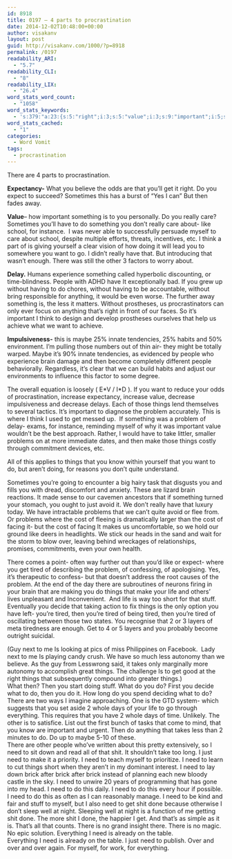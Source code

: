 ```yaml
---
id: 8918
title: 0197 – 4 parts to procrastination
date: 2014-12-02T10:48:00+00:00
author: visakanv
layout: post
guid: http://visakanv.com/1000/?p=8918
permalink: /0197
readability_ARI:
  - "5.7"
readability_CLI:
  - "8"
readability_LIX:
  - "26.4"
word_stats_word_count:
  - "1058"
word_stats_keywords:
  - 's:379:"a:23:{s:5:"right";i:3;s:5:"value";i:3;s:9:"important";i:5;s:6:"really";i:4;s:4:"care";i:3;s:4:"like";i:3;s:5:"think";i:3;s:4:"want";i:4;s:6:"people";i:4;s:5:"maybe";i:3;s:5:"brain";i:3;s:6:"things";i:9;s:7:"problem";i:4;s:8:"problems";i:3;s:4:"make";i:3;s:4:"just";i:3;s:4:"cost";i:3;s:5:"tired";i:5;s:4:"life";i:3;s:5:"stuff";i:3;s:4:"need";i:14;s:4:"shit";i:4;s:5:"brick";i:3;}";'
word_stats_cached:
  - "1"
categories:
  - Word Vomit
tags:
  - procrastination
---
```

<div>
  There are 4 parts to procrastination.</p> 
  
  <div>
  </div>
  
  <p>
    <strong>Expectancy-</strong> What you believe the odds are that you&#8217;ll get it right. Do you expect to succeed? Sometimes this has a burst of &#8220;Yes I can&#8221; But then fades away.
  </p>
  
  <div>
  </div>
  
  <p>
    <strong>Value</strong>&#8211; how important something is to you personally. Do you really care? Sometimes you&#8217;ll have to do something you don&#8217;t really care about- like school, for instance.  I was never able to successfully persuade myself to care about school, despite multiple efforts, threats, incentives, etc. I think a part of is giving yourself a clear vision of how doing it will lead you to somewhere you want to go. I didn&#8217;t really have that. But introducing that wasn&#8217;t enough. There was still the other 3 factors to worry about.
  </p>
  
  <div>
  </div>
  
  <p>
    <strong>Delay.</strong> Humans experience something called hyperbolic discounting, or time-blindness. People with ADHD have It exceptionally bad. If you grew up without having to do chores, without having to be accountable, without bring responsible for anything, it would be even worse. The further away something is, the less it matters. Without prostheses, us procrastinators can only ever focus on anything that&#8217;s right in front of our faces. So it&#8217;s important I think to design and develop prostheses ourselves that help us achieve what we want to achieve.
  </p>
  
  <div>
  </div>
  
  <p>
    <strong>Impulsiveness-</strong> this is maybe 25% innate tendencies, 25% habits and 50% environment. I&#8217;m pulling those numbers out of thin air- they might be totally warped. Maybe it&#8217;s 90% innate tendencies, as evidenced by people who experience brain damage and then become completely different people behaviorally. Regardless, it&#8217;s clear that we can build habits and adjust our environments to influence this factor to some degree.
  </p>
  
  <div>
  </div>
  
  <p>
    The overall equation is loosely ( E*V / I*D ). If you want to reduce your odds of procrastination, increase expectancy, increase value, decrease impulsiveness and decrease delays. Each of those things lend themselves to several tactics. It&#8217;s important to diagnose the problem accurately. This is where I think I used to get messed up.  If something was a problem of delay- exams, for instance, reminding myself of why it was important value wouldn&#8217;t be the best approach. Rather, I would have to take littler, smaller problems on at more immediate dates, and then make those things costly through commitment devices, etc.
  </p>
  
  <div>
  </div>
  
  <p>
    All of this applies to things that you know within yourself that you want to do, but aren&#8217;t doing, for reasons you don&#8217;t quite understand.
  </p>
  
  <div>
  </div>
  
  <p>
    Sometimes you&#8217;re going to encounter a big hairy task that disgusts you and fills you with dread, discomfort and anxiety. These are lizard brain reactions. It made sense to our cavemen ancestors that if something turned your stomach, you ought to just avoid it. We don&#8217;t really have that luxury today. We have intractable problems that we can&#8217;t quite avoid or flee from. Or problems where the cost of fleeing is dramatically larger than the cost of facing it- but the cost of facing It makes us uncomfortable, so we hold our ground like deers in headlights. We stick our heads in the sand and wait for the storm to blow over, leaving behind wreckages of relationships, promises, commitments, even your own health.
  </p>
  
  <div>
  </div>
  
  <p>
    There comes a point- often way further out than you&#8217;d like or expect- where you get tired of describing the problem, of confessing, of apologising. Yes, it&#8217;s therapeutic to confess- but that doesn&#8217;t address the root causes of the problem. At the end of the day there are subroutines of neurons firing in your brain that are making you do things that make your life and others&#8217; lives unpleasant and Inconvenient.  And life is way too short for that stuff. Eventually you decide that taking action to fix things is the only option you have left- you&#8217;re tired, then you&#8217;re tired of being tired, then you&#8217;re tired of oscillating between those two states. You recognise that 2 or 3 layers of meta tiredness are enough. Get to 4 or 5 layers and you probably become outright suicidal.
  </p>
  
  <div>
  </div>
</div>

<div>
  (Guy next to me Is looking at pics of miss Philippines on Facebook.  Lady next to me Is playing candy crush. We have so much less autonomy than we believe. As the guy from Lesswrong said, it takes only marginally more autonomy to accomplish great things. The challenge Is to get good at the right things that subsequently compound into greater things.)
</div>

<div>
</div>

<div>
  What then? Then you start doing stuff. What do you do? First you decide what to do, then you do it. How long do you spend deciding what to do? There are two ways I imagine approaching. One is the GTD system- which suggests that you set aside 2 whole days of your life to go through everything. This requires that you have 2 whole days of time. Unlikely. The other is to satisfice. List out the first bunch of tasks that come to mind, that you know are important and urgent. Then do anything that takes less than 2 minutes to do. Do up to maybe 5-10 of these.
</div>

<div>
</div>

<div>
  There are other people who&#8217;ve written about this pretty extensively, so I need to sit down and read all of that shit. It shouldn&#8217;t take too long. I just need to make it a priority. I need to teach myself to prioritize. I need to learn to cut things short when they aren&#8217;t in my dominant interest. I need to lay down brick after brick after brick instead of planning each new bloody castle in the sky. I need to unwire 20 years of programming that has gone into my head. I need to do this daily. I need to do this every hour if possible. I need to do this as often as I can reasonably manage. I need to be kind and fair and stuff to myself, but I also need to get shit done because otherwise I don&#8217;t sleep well at night. Sleeping well at night is a function of me getting shit done. The more shit I done, the happier I get. And that&#8217;s as simple as it is. That&#8217;s all that counts. There is no grand insight there. There is no magic. No epic solution. Everything I need is already on the table.
</div>

<div>
</div>

<div>
  Everything I need is already on the table. I just need to publish. Over and over and over again. For myself, for work, for everything.
</div>

<div>
</div>